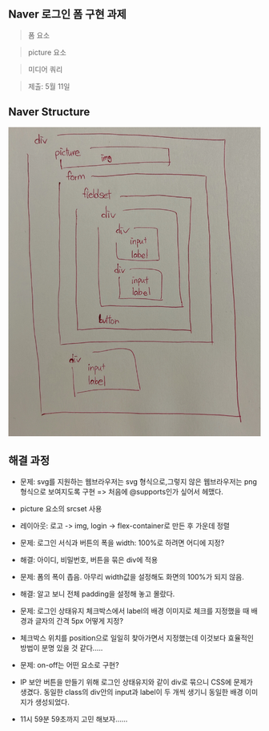 ## Naver 로그인 폼 구현 과제

> 폼 요소

> picture 요소

> 미디어 쿼리

> 제출: 5월 11일

## Naver Structure

![네이버 과제 마크업](./naver_markup.jpg)

## 해결 과정

- 문제: svg를 지원하는 웹브라우저는 svg 형식으로,그렇지 않은 웹브라우저는 png 형식으로 보여지도록 구현 => 처음에 @supports인가 싶어서 헤맸다.

- picture 요소의 srcset 사용

- 레이아웃: 로고 -> img, login -> flex-container로 만든 후 가운데 정렬

- 문제: 로그인 서식과 버튼의 폭을 width: 100%로 하려면 어디에 지정?

- 해결: 아이디, 비밀번호, 버튼을 묶은 div에 적용

- 문제: 폼의 폭이 좁음. 아무리 width값을 설정해도 화면의 100%가 되지 않음.

- 해결: 알고 보니 전체 padding을 설정해 놓고 몰랐다.

- 문제: 로그인 상태유지 체크박스에서 label의 배경 이미지로 체크를 지정했을 때 배경과 글자의 간격 5px 어떻게 지정?

- 체크박스 위치를 position으로 일일히 찾아가면서 지정했는데 이것보다 효율적인 방법이 분명 있을 것 같다.....

- 문제: on-off는 어떤 요소로 구현?

- IP 보안 버튼을 만들기 위해 로그인 상태유지와 같이 div로 묶으니 CSS에 문제가 생겼다. 동일한 class의 div안의 input과 label이 두 개씩 생기니 동일한 배경 이미지가 생성되었다.

- 11시 59분 59초까지 고민 해보자......

